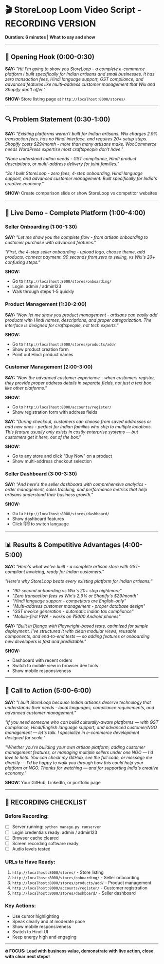# 🎬 StoreLoop Loom Video Script - RECORDING VERSION

**Duration: 6 minutes | What to say and show**

---

## 🎯 Opening Hook (0:00-0:30)

**SAY:** *"Hi! I'm going to show you StoreLoop - a complete e-commerce platform I built specifically for Indian artisans and small businesses. It has zero transaction fees, Hindi language support, GST compliance, and advanced features like multi-address customer management that Wix and Shopify don't offer."*

**SHOW:** Store listing page at `http://localhost:8000/stores/`

---

## 🔍 Problem Statement (0:30-1:00)

**SAY:** *"Existing platforms weren't built for Indian artisans. Wix charges 2.9% transaction fees, has no Hindi interface, and requires 20+ setup steps. Shopify costs $29/month - more than many artisans make. WooCommerce needs WordPress expertise most craftspeople don't have."*

*"None understand Indian needs - GST compliance, Hindi product descriptions, or multi-address delivery for joint families."*

*"So I built StoreLoop - zero fees, 4-step onboarding, Hindi language support, and advanced customer management. Built specifically for India's creative economy."*

**SHOW:** Create comparison slide or show StoreLoop vs competitor websites

---

## 🚀 Live Demo - Complete Platform (1:00-4:00)

### Seller Onboarding (1:00-1:30)

**SAY:** *"Let me show you the complete flow - from artisan onboarding to customer purchase with advanced features."*

*"First, the 4-step seller onboarding - upload logo, choose theme, add products, connect payment. 90 seconds from zero to selling, vs Wix's 20+ confusing steps."*

**SHOW:** 
- Go to `http://localhost:8000/stores/onboarding/`
- Login: admin / admin123
- Walk through steps 1-5 quickly

### Product Management (1:30-2:00)

**SAY:** *"Now let me show you product management - artisans can easily add products with Hindi names, descriptions, and proper categorization. The interface is designed for craftspeople, not tech experts."*

**SHOW:**
- Go to `http://localhost:8000/stores/products/add/`
- Show product creation form
- Point out Hindi product names

### Customer Management (2:00-3:00)

**SAY:** *"Now the advanced customer experience - when customers register, they provide proper address details in separate fields, not just a text box like other platforms."*

**SHOW:**
- Go to `http://localhost:8000/accounts/register/`
- Show registration form with address fields

**SAY:** *"During checkout, customers can choose from saved addresses or add new ones - perfect for Indian families who ship to multiple locations. This feature usually only exists in costly enterprise systems — but customers get it here, out of the box."*

**SHOW:**
- Go to any store and click "Buy Now" on a product
- Show multi-address checkout selection

### Seller Dashboard (3:00-3:30)

**SAY:** *"And here's the seller dashboard with comprehensive analytics - order management, sales tracking, and performance metrics that help artisans understand their business growth."*

**SHOW:**
- Go to `http://localhost:8000/stores/dashboard/`
- Show dashboard features
- Click हिंदी to switch language

---

## 📊 Results & Competitive Advantages (4:00-5:00)

**SAY:** *"Here's what we've built - a complete artisan store with GST-compliant invoicing, ready for Indian customers."*

*"Here's why StoreLoop beats every existing platform for Indian artisans:"*
- *"90-second onboarding vs Wix's 20+ step nightmare"*
- *"Zero transaction fees vs Wix's 2.9% or Shopify's $29/month"*
- *"Hindi language support - competitors are English-only"*
- *"Multi-address customer management - proper database design"*
- *"GST invoice generation - automatic Indian tax compliance"*
- *"Mobile-first PWA - works on ₹5000 Android phones"*

**SAY:** *"Built in Django with Playwright-based tests, optimized for simple deployment. I've structured it with clean modular views, reusable components, and end-to-end tests — so adding features or onboarding new developers is fast and predictable."*

**SHOW:**
- Dashboard with recent orders
- Switch to mobile view in browser dev tools
- Show mobile responsiveness

---

## 🎯 Call to Action (5:00-6:00)

**SAY:** *"I built StoreLoop because Indian artisans deserve technology that understands their needs - local languages, compliance requirements, and advanced customer management."*

*"If you need someone who can build culturally-aware platforms — with GST compliance, Hindi/English language support, and advanced customer/NGO management — let's talk. I specialize in e-commerce development designed for scale."*

*"Whether you're building your own artisan platform, adding customer management features, or managing multiple sellers under one NGO — I'd love to help. You can check my GitHub, see the full code, or message me directly — I'd be happy to walk you through how this could help your platform or NGO. Thanks for watching — and for supporting India's creative economy."*

**SHOW:** Your GitHub, LinkedIn, or portfolio page

---

## 🎯 RECORDING CHECKLIST

### Before Recording:
- [ ] Server running: `python manage.py runserver`
- [ ] Login credentials ready: admin / admin123
- [ ] Browser cache cleared
- [ ] Screen recording software ready
- [ ] Audio levels tested

### URLs to Have Ready:
1. `http://localhost:8000/stores/` - Store listing
2. `http://localhost:8000/stores/onboarding/` - Seller onboarding
3. `http://localhost:8000/stores/products/add/` - Product management
4. `http://localhost:8000/accounts/register/` - Customer registration
5. `http://localhost:8000/stores/dashboard/` - Seller dashboard

### Key Actions:
- Use cursor highlighting
- Speak clearly and at moderate pace
- Show mobile responsiveness
- Switch to Hindi UI
- Keep energy high and engaging

---

**🔥 FOCUS: Lead with business value, demonstrate with live action, close with clear next steps!**